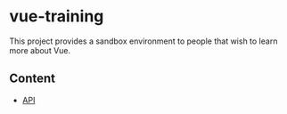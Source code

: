 # vue-training

This project provides a sandbox environment to people that wish to learn more about Vue.

## Content

- [API](./api/README.md)